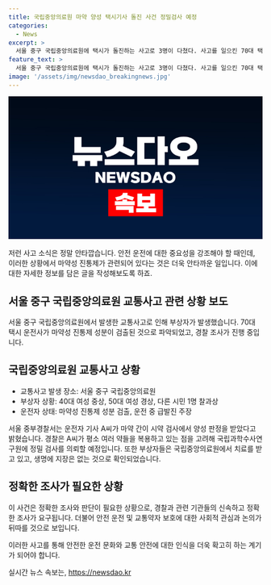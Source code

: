 ```yaml
---
title: 국립중앙의료원 마약 양성 택시기사 돌진 사건 정밀검사 예정
categories:
  - News
excerpt: >
  서울 중구 국립중앙의료원에 택시가 돌진하는 사고로 3명이 다쳤다. 사고를 일으킨 70대 택시 운전사로부터 마약성 진통제 성분이 검출되었다. 경찰은 정밀 검사를 의뢰할 예정이며, 부상자들은 현재 치료를 받고 있으며 생명에 지장은 없는 것으로 확인됐다. 또 다른 시민 1명은 부상을 입었으며, 운전자는 급발진을 주장하며 사고 당시가 기억나지 않는다고 진술했다.
feature_text: >
  서울 중구 국립중앙의료원에 택시가 돌진하는 사고로 3명이 다쳤다. 사고를 일으킨 70대 택시 운전사로부터 마약성 진통제 성분이 검출되었다. 경찰은 정밀 검사를 의뢰할 예정이며, 부상자들은 현재 치료를 받고 있으며 생명에 지장은 없는 것으로 확인됐다. 또 다른 시민 1명은 부상을 입었으며, 운전자는 급발진을 주장하며 사고 당시가 기억나지 않는다고 진술했다.
image: '/assets/img/newsdao_breakingnews.jpg'
---
```


<p><img src="/assets/img/newsdao_breakingnews.jpg" alt="flaretime 속보" /></p>

<p>저런 사고 소식은 정말 안타깝습니다. 안전 운전에 대한 중요성을 강조해야 할 때인데, 이러한 상황에서 마약성 진통제가 관련되어 있다는 것은 더욱 안타까운 일입니다. 이에 대한 자세한 정보를 담은 글을 작성해보도록 하죠.</p>

<h2 data-ke-size="size26">서울 중구 국립중앙의료원 교통사고 관련 상황 보도</h2>

<p data-ke-size="size16">서울 중구 국립중앙의료원에서 발생한 교통사고로 인해 부상자가 발생했습니다. 70대 택시 운전사가 마약성 진통제 성분이 검출된 것으로 파악되었고, 경찰 조사가 진행 중입니다.</p>

<h2 data-ke-size="size26">국립중앙의료원 교통사고 상황</h2>

<ul>
    <li>교통사고 발생 장소: 서울 중구 국립중앙의료원</li>
    <li>부상자 상황: 40대 여성 중상, 50대 여성 경상, 다른 시민 1명 찰과상</li>
    <li>운전자 상태: 마약성 진통제 성분 검출, 운전 중 급발진 주장</li>
</ul>

<p data-ke-size="size16">서울 중부경찰서는 운전자 기사 A씨가 마약 간이 시약 검사에서 양성 판정을 받았다고 밝혔습니다. 경찰은 A씨가 평소 여러 약들을 복용하고 있는 점을 고려해 국립과학수사연구원에 정밀 검사를 의뢰할 예정입니다. 또한 부상자들은 국립중앙의료원에서 치료를 받고 있고, 생명에 지장은 없는 것으로 확인되었습니다.</p>

<h2 data-ke-size="size26">정확한 조사가 필요한 상황</h2>

<p data-ke-size="size16">이 사건은 정확한 조사와 판단이 필요한 상황으로, 경찰과 관련 기관들의 신속하고 정확한 조사가 요구됩니다. 더불어 안전 운전 및 교통약자 보호에 대한 사회적 관심과 논의가 뒤따를 것으로 보입니다.</p>

<p>이러한 사고를 통해 안전한 운전 문화와 교통 안전에 대한 인식을 더욱 확고히 하는 계기가 되어야 합니다.</p>
실시간 뉴스 속보는, <a href="https://newsdao.kr" rel="dofollow">https://newsdao.kr</a>


